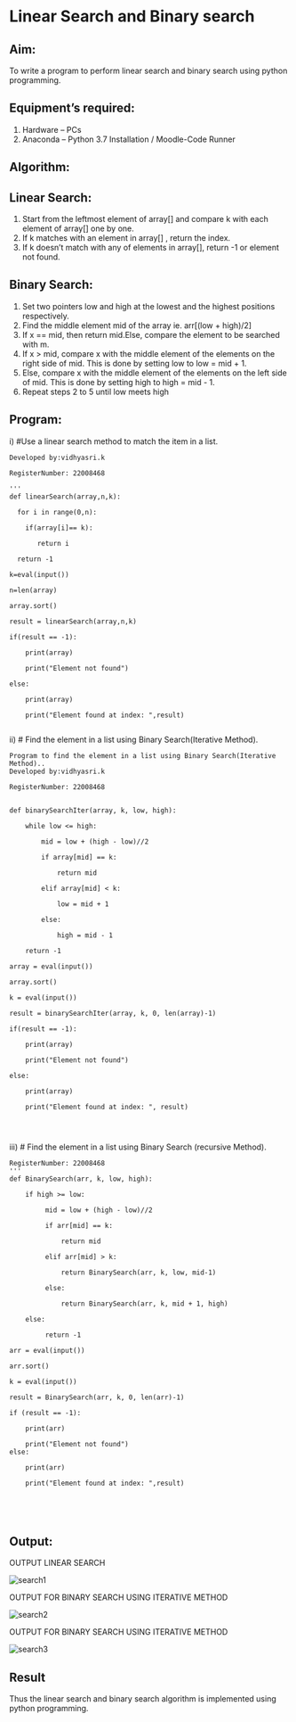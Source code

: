 # Linear Search and Binary search
## Aim:
To write a program to perform linear search and binary search using python programming.
## Equipment’s required:
1.	Hardware – PCs
2.	Anaconda – Python 3.7 Installation / Moodle-Code Runner
## Algorithm:
## Linear Search:
1.	Start from the leftmost element of array[] and compare k with each element of array[] one by one.
2.	If k matches with an element in array[] , return the index.
3.	If k doesn’t match with any of elements in array[], return -1 or element not found.
## Binary Search:
1.	Set two pointers low and high at the lowest and the highest positions respectively.
2.	Find the middle element mid of the array ie. arr[(low + high)/2]
3.	If x == mid, then return mid.Else, compare the element to be searched with m.
4.	If x > mid, compare x with the middle element of the elements on the right side of mid. This is done by setting low to low = mid + 1.
5.	Else, compare x with the middle element of the elements on the left side of mid. This is done by setting high to high = mid - 1.
6.	Repeat steps 2 to 5 until low meets high
## Program:
i)	#Use a linear search method to match the item in a list.
```
Developed by:vidhyasri.k

RegisterNumber: 22008468

'''
def linearSearch(array,n,k):

  for i in range(0,n):

    if(array[i]== k):

       return i

  return -1

k=eval(input())

n=len(array)

array.sort()

result = linearSearch(array,n,k)

if(result == -1):

    print(array)

    print("Element not found")

else:

    print(array)

    print("Element found at index: ",result)


```
ii)	# Find the element in a list using Binary Search(Iterative Method).
```
Program to find the element in a list using Binary Search(Iterative Method)..
Developed by:vidhyasri.k

RegisterNumber: 22008468


def binarySearchIter(array, k, low, high):

    while low <= high:

        mid = low + (high - low)//2

        if array[mid] == k:

            return mid

        elif array[mid] < k:

            low = mid + 1

        else:

            high = mid - 1

    return -1

array = eval(input())

array.sort()

k = eval(input())

result = binarySearchIter(array, k, 0, len(array)-1)

if(result == -1):

    print(array)

    print("Element not found")

else:

    print(array)

    print("Element found at index: ", result)




```
iii)	# Find the element in a list using Binary Search (recursive Method).
```Developed by: vidhyasri.k
RegisterNumber: 22008468
'''
def BinarySearch(arr, k, low, high):

    if high >= low:

         mid = low + (high - low)//2

         if arr[mid] == k:

             return mid

         elif arr[mid] > k:

             return BinarySearch(arr, k, low, mid-1)

         else:

             return BinarySearch(arr, k, mid + 1, high)

    else:

         return -1

arr = eval(input())  

arr.sort()

k = eval(input())

result = BinarySearch(arr, k, 0, len(arr)-1)

if (result == -1):

    print(arr)

    print("Element not found")
else: 

    print(arr)
    
    print("Element found at index: ",result) 





```
## Output:
OUTPUT LINEAR SEARCH

![search1](https://user-images.githubusercontent.com/119477817/215266623-3d4ed0de-91ed-49d7-807e-765c8cde1205.png)



OUTPUT FOR BINARY SEARCH USING ITERATIVE METHOD

![search2](https://user-images.githubusercontent.com/119477817/215266651-17b18431-af30-4b28-b9d0-3b0e9df7f40e.png)

OUTPUT FOR BINARY SEARCH USING ITERATIVE METHOD

![search3](https://user-images.githubusercontent.com/119477817/215266665-187ecc2e-f17f-4245-a4db-2c938e874c3a.png)







## Result
Thus the linear search and binary search algorithm is implemented using python programming.
